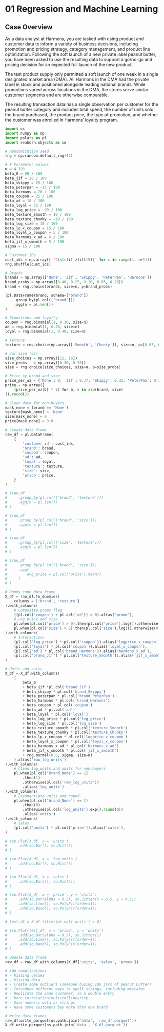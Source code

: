 # 01 Regression and Machine Learning


## Case Overview

As a data analyst at Harmons, you are tasked with using product and
customer data to inform a variety of business decisions, including
promotion and pricing strategy, category management, and product line
optimization. Following the soft launch of a new private label peanut
butter, you have been asked to use the resulting data to support a
go/no-go and pricing decision for an expected full launch of the new
product.

The test product supply only permitted a soft launch of one week in a
single designated market area (DMA). All Harmons in the DMA had the
private label in stock and positioned alongside leading national brands.
While promotions varied across locations in the DMA, the stores serve
similar customer segments and are otherwise comparable.

The resulting transaction data has a single observation per customer for
the peanut butter category and includes total spend, the number of units
sold, the brand purchased, the product price, the type of promotion, and
whether the customer was enrolled in Harmons’ loyalty program.

``` python
import os
import numpy as np
import polars as pl
import seaborn.objects as so

# Randomization seed
rng = np.random.default_rng(42)

# # Parameter values
n = 4_793
beta_0 = 90 / 100
beta_jif = 30 / 100
beta_skippy = 25 / 100
beta_peterpan = -15 / 100
beta_harmons = 20 / 100
beta_coupon = 25 / 100
beta_ad = 18 / 100
beta_loyal = 22 / 100
beta_log_price = -90 / 100
beta_texture_smooth = 10 / 100
beta_texture_chunky = -10 / 100
beta_log_size = 10 / 100
beta_lp_x_coupon = 15 / 100
beta_loyal_x_coupon = 5 / 100
beta_harmons_x_ad = 6 / 100
beta_jif_x_smooth = 5 / 100
sigma = 15 / 100

# Customer IDs
cust_ids = np.array([f'C{str(i).zfill(5)}' for i in range(1, n+1)])
rng.shuffle(cust_ids)

# Brands
brands = np.array(['None', 'Jif', 'Skippy', 'PeterPan', 'Harmons'])
brand_probs = np.array([0.40, 0.25, 0.10, 0.05, 0.20])
brand = rng.choice(brands, size=n, p=brand_probs)

(pl.DataFrame(brand, schema=['brand'])
    .group_by(pl.col(['brand']))
    .agg(n = pl.len())
)

# Promotions and loyalty
coupon = rng.binomial(1, 0.30, size=n)
ad = rng.binomial(1, 0.20, size=n)
loyal = rng.binomial(1, 0.40, size=n)

# Texture
texture = rng.choice(np.array(['Smooth', 'Chunky']), size=n, p=[0.65, 0.35])

# Jar size (oz)
size_choices = np.array([12, 16])
size_probs   = np.array([0.30, 0.70])
size = rng.choice(size_choices, size=n, p=size_probs)

# Price by brand and size
price_per_oz = {'None': 0, 'Jif': 0.37, 'Skippy': 0.32, 'PeterPan': 0.30, 'Harmons': 0.20}
price = np.array([
    (price_per_oz[b] * s) for b, s in zip(brand, size)
]).round(2)

# Clean data for non-buyers
mask_none = (brand == 'None')
texture[mask_none] = 'None'
size[mask_none] = 0
price[mask_none] = 0.0

# Create data frame
raw_df = pl.DataFrame(
    {
        'customer_id': cust_ids,
        'brand': brand,
        'coupon': coupon,
        'ad': ad,
        'loyal': loyal,
        'texture': texture,
        'size': size,
        'price': price,
    }
)

# (raw_df
#     .group_by(pl.col(['brand', 'texture']))
#     .agg(n = pl.len())
# )

# (raw_df
#     .group_by(pl.col(['brand', 'size']))
#     .agg(n = pl.len())
# )

# (raw_df
#     .group_by(pl.col(['size', 'texture']))
#     .agg(n = pl.len())
# )

# (raw_df
#     .group_by(pl.col(['brand', 'size']))
#     .agg(
#         avg_price = pl.col('price').mean()
#     )
# )

# Dummy code data frame
X_df = raw_df.to_dummies(
    columns = ['brand', 'texture']
).with_columns(
    # Composite promo flag
    ((pl.col('coupon') + pl.col('ad')) > 0).alias('promo'),
    # Log price and size
    pl.when(pl.col('price') > 0).then(pl.col('price').log()).otherwise(0.0).alias('log_price'),
    pl.when(pl.col('size') > 0).then(pl.col('size').log()).otherwise(0.0).alias('log_size'),
).with_columns(
    # Interactions
    (pl.col('log_price') * pl.col('coupon')).alias('logprice_x_coupon'),
    (pl.col('loyal') * pl.col('coupon')).alias('loyal_x_coupon'),
    (pl.col('ad') * pl.col('brand_Harmons')).alias('harmons_x_ad'),
    (pl.col('brand_Jif') * pl.col('texture_Smooth')).alias('jif_x_smooth')
)

# Units and sales
X_df = X_df.with_columns(
    (
        beta_0
        + beta_jif *pl.col('brand_Jif')
        + beta_skippy * pl.col('brand_Skippy')
        + beta_peterpan * pl.col('brand_PeterPan')
        + beta_harmons * pl.col('brand_Harmons')
        + beta_coupon * pl.col('coupon')
        + beta_ad * pl.col('ad')
        + beta_loyal * pl.col('loyal')
        + beta_log_price * pl.col('log_price')
        + beta_log_size * pl.col('log_size')
        + beta_texture_smooth * pl.col('texture_Smooth')
        + beta_texture_chunky * pl.col('texture_Chunky')
        + beta_lp_x_coupon * pl.col('logprice_x_coupon')
        + beta_loyal_x_coupon * pl.col('loyal_x_coupon')
        + beta_harmons_x_ad * pl.col('harmons_x_ad')
        + beta_jif_x_smooth * pl.col('jif_x_smooth')
        + rng.normal(0.0, sigma, size=n)
    ).alias('raw_log_units')
).with_columns(
    # Clean log_units and units for non-buyers
    pl.when(pl.col('brand_None') == 1)
        .then(1)
        .otherwise(pl.col('raw_log_units'))
        .alias('log_units')
).with_columns(
    # Exponentiate units and round
    pl.when(pl.col('brand_None') == 1)
        .then(0)
        .otherwise(pl.col('log_units').exp().round(0))
        .alias('units')
).with_columns(
    # Sales
    (pl.col('units') * pl.col('price')).alias('sales'),
)

# (so.Plot(X_df, x = 'units')
#     .add(so.Bar(), so.Hist())
# )

# (so.Plot(X_df, x = 'log_units')
#     .add(so.Bar(), so.Hist())
# )

# (so.Plot(X_df, x = 'sales')
#     .add(so.Bars(), so.Hist())
# )

# (so.Plot(X_df, x = 'price', y = 'units')
#     .add(so.Dot(alpha = 0.5), so.Jitter(x = 0.5, y = 0.5))
#     .add(so.Line(), so.PolyFit(order=1))
#     .add(so.Band(), so.PolyFit(order=1))
# )

# test_df = X_df.filter(pl.col('units') > 0)

# (so.Plot(test_df, x = 'price', y = 'units')
#     .add(so.Dot(alpha = 0.5), so.Jitter())
#     .add(so.Line(), so.PolyFit(order=1))
#     .add(so.Band(), so.PolyFit(order=1))
# )

# Update data frame
raw_df = raw_df.with_columns(X_df['units', 'sales', 'promo'])

# Add complications
# - Missing values
# - Missing data
# - Create some outliers (someone buying 100 jars of peanut butter)
# - Introduce differnt ways to spell strings, including mistakes
# - Replicate the same customer, so a double entry
# - More correlation/multicollinearity
# - Save numeric data as strings
# - Have some customers buy more than one brand

# Write data frames
raw_df.write_parquet(os.path.join('data', 'raw_df.parquet'))
X_df.write_parquet(os.path.join('data', 'X_df.parquet'))
```
